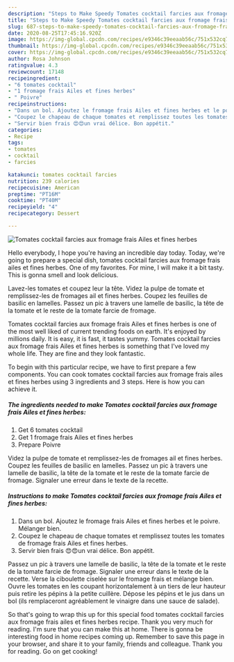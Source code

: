 ```yaml
---
description: "Steps to Make Speedy Tomates cocktail farcies aux fromage frais Ailes et fines herbes"
title: "Steps to Make Speedy Tomates cocktail farcies aux fromage frais Ailes et fines herbes"
slug: 687-steps-to-make-speedy-tomates-cocktail-farcies-aux-fromage-frais-ailes-et-fines-herbes
date: 2020-08-25T17:45:16.920Z
image: https://img-global.cpcdn.com/recipes/e9346c39eeaab56c/751x532cq70/tomates-cocktail-farcies-aux-fromage-frais-ailes-et-fines-herbes-photo-principale-de-la-recette.jpg
thumbnail: https://img-global.cpcdn.com/recipes/e9346c39eeaab56c/751x532cq70/tomates-cocktail-farcies-aux-fromage-frais-ailes-et-fines-herbes-photo-principale-de-la-recette.jpg
cover: https://img-global.cpcdn.com/recipes/e9346c39eeaab56c/751x532cq70/tomates-cocktail-farcies-aux-fromage-frais-ailes-et-fines-herbes-photo-principale-de-la-recette.jpg
author: Rosa Johnson
ratingvalue: 4.3
reviewcount: 17148
recipeingredient:
- "6 tomates cocktail"
- "1 fromage frais Ailes et fines herbes"
- " Poivre"
recipeinstructions:
- "Dans un bol. Ajoutez le fromage frais Ailes et fines herbes et le poivre. Mélanger bien."
- "Coupez le chapeau de chaque tomates et remplissez toutes les tomates de fromage frais Ailes et fines herbes."
- "Servir bien frais 😍😍un vrai délice. Bon appétit."
categories:
- Recipe
tags:
- tomates
- cocktail
- farcies

katakunci: tomates cocktail farcies 
nutrition: 239 calories
recipecuisine: American
preptime: "PT16M"
cooktime: "PT40M"
recipeyield: "4"
recipecategory: Dessert

---
```



![Tomates cocktail farcies aux fromage frais Ailes et fines herbes](https://img-global.cpcdn.com/recipes/e9346c39eeaab56c/751x532cq70/tomates-cocktail-farcies-aux-fromage-frais-ailes-et-fines-herbes-photo-principale-de-la-recette.jpg)

Hello everybody, I hope you're having an incredible day today. Today, we're going to prepare a special dish, tomates cocktail farcies aux fromage frais ailes et fines herbes. One of my favorites. For mine, I will make it a bit tasty. This is gonna smell and look delicious.

Lavez-les tomates et coupez leur la tête. Videz la pulpe de tomate et remplissez-les de fromages ail et fines herbes. Coupez les feuilles de basilic en lamelles. Passez un pic à travers une lamelle de basilic, la tête de la tomate et le reste de la tomate farcie de fromage.

Tomates cocktail farcies aux fromage frais Ailes et fines herbes is one of the most well liked of current trending foods on earth. It's enjoyed by millions daily. It is easy, it is fast, it tastes yummy. Tomates cocktail farcies aux fromage frais Ailes et fines herbes is something that I've loved my whole life. They are fine and they look fantastic.


To begin with this particular recipe, we have to first prepare a few components. You can cook tomates cocktail farcies aux fromage frais ailes et fines herbes using 3 ingredients and 3 steps. Here is how you can achieve it.

<!--inarticleads1-->

##### The ingredients needed to make Tomates cocktail farcies aux fromage frais Ailes et fines herbes:

1. Get 6 tomates cocktail
1. Get 1 fromage frais Ailes et fines herbes
1. Prepare  Poivre


Videz la pulpe de tomate et remplissez-les de fromages ail et fines herbes. Coupez les feuilles de basilic en lamelles. Passez un pic à travers une lamelle de basilic, la tête de la tomate et le reste de la tomate farcie de fromage. Signaler une erreur dans le texte de la recette. 

<!--inarticleads2-->

##### Instructions to make Tomates cocktail farcies aux fromage frais Ailes et fines herbes:

1. Dans un bol. Ajoutez le fromage frais Ailes et fines herbes et le poivre. Mélanger bien.
1. Coupez le chapeau de chaque tomates et remplissez toutes les tomates de fromage frais Ailes et fines herbes.
1. Servir bien frais 😍😍un vrai délice. Bon appétit.


Passez un pic à travers une lamelle de basilic, la tête de la tomate et le reste de la tomate farcie de fromage. Signaler une erreur dans le texte de la recette. Verse la ciboulette ciselée sur le fromage frais et mélange bien. Ouvre les tomates en les coupant horizontalement à un tiers de leur hauteur puis retire les pépins à la petite cuillère. Dépose les pépins et le jus dans un bol (ils remplaceront agréablement le vinaigre dans une sauce de salade). 

So that's going to wrap this up for this special food tomates cocktail farcies aux fromage frais ailes et fines herbes recipe. Thank you very much for reading. I'm sure that you can make this at home. There is gonna be interesting food in home recipes coming up. Remember to save this page in your browser, and share it to your family, friends and colleague. Thank you for reading. Go on get cooking!
